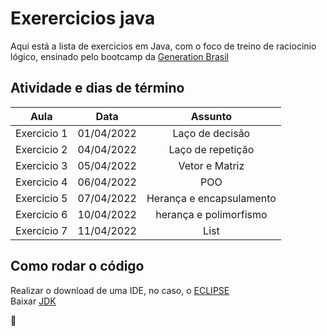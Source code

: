 # Exerercicios java

Aqui está a lista de exercicios em Java, com o foco de treino de raciocinio lógico, ensinado pelo bootcamp da [Generation Brasil](https://brazil.generation.org)

## Atividade e dias de término

Aula  | Data | Assunto
:---------: | :------: | :---------:
Exercicio 1 | 01/04/2022 | Laço de decisão
Exercicio 2 | 04/04/2022 | Laço de repetição
Exercicio 3 | 05/04/2022 | Vetor e Matriz
Exercicio 4 | 06/04/2022 | POO
Exercicio 5 | 07/04/2022 | Herança e encapsulamento
Exercicio 6 | 10/04/2022 | herança e polimorfismo
Exercicio 7 | 11/04/2022 | List



## Como rodar o código

Realizar o download de uma IDE, no caso, o  [ECLIPSE](https://www.eclipse.org/downloads/) <br>
Baixar [JDK](https://www.oracle.com/java/technologies/downloads/#java17)

:blue_heart:
